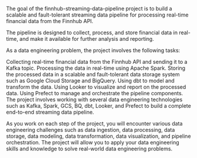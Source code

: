 The goal of the finnhub-streaming-data-pipeline project is to build a scalable and fault-tolerant streaming data pipeline for processing real-time financial data from the Finnhub API.

 The pipeline is designed to collect, process, and store financial data in real-time, and make it available for further analysis and reporting.
 
As a data engineering problem, the project involves the following tasks:

Collecting real-time financial data from the Finnhub API and sending it to a Kafka topic.
Processing the data in real-time using Apache Spark.
Storing the processed data in a scalable and fault-tolerant data storage system such as Google Cloud Storage and BigQuery.
Using dbt to model and transform the data.
Using Looker to visualize and report on the processed data.
Using Prefect to manage and orchestrate the pipeline components.
The project involves working with several data engineering technologies such as Kafka, Spark, GCS, BQ, dbt, Looker, and Prefect to build a complete end-to-end streaming data pipeline.

As you work on each step of the project, you will encounter various data engineering challenges such as data ingestion, data processing, data storage, data modeling, data transformation, data visualization, and pipeline orchestration. The project will allow you to apply your data engineering skills and knowledge to solve real-world data engineering problems.
